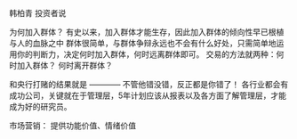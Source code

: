 韩柏青
投资者说

为何加入群体？
有史以来，加入群体才能生存，因此加入群体的倾向性早已根植与人的血脉之中
群体很简单，与群体争辩永远也不会有什么好处，只需简单地运用你的判断力，决定何时加入群体，何时远离群体即可。
交易的方法就两种：何时加入群体？ 何时离开群体？

和央行打赌的结果就是 ———— 不管他错没错，反正都是你错了！
各行业都会有成功公司，关键就在于管理层，5年计划应该从报表以及各方面了解管理层，才能成为好的研究员。


市场营销：
提供功能价值、情绪价值